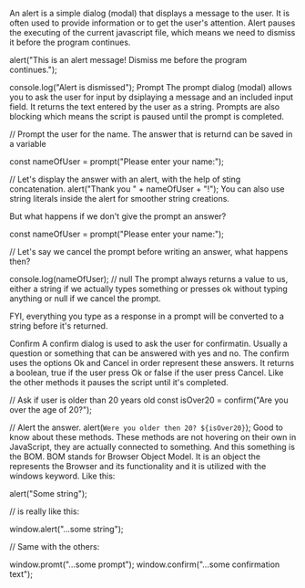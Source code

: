 An alert is a simple dialog (modal) that displays a message to the user. It is often used to provide information or to get the user's attention. Alert pauses the executing of the current javascript file, which means we need to dismiss it before the program continues.

alert("This is an alert message! Dismiss me before the program continues.");

console.log("Alert is dismissed");
Prompt
The prompt dialog (modal) allows you to ask the user for input by dsiplaying a message and an included input field. It returns the text entered by the user as a string. Prompts are also blocking which means the script is paused until the prompt is completed.

// Prompt the user for the name. The answer that is returnd can be saved in a variable

const nameOfUser = prompt("Please enter your name:");

// Let's display the answer with an alert, with the help of sting concatenation.
alert("Thank you " + nameOfUser + "!");
You can also use string literals inside the alert for smoother string creations.

But what happens if we don't give the prompt an answer?

const nameOfUser = prompt("Please enter your name:");

// Let's say we cancel the prompt before writing an answer, what happens then?

console.log(nameOfUser); // null
The prompt always returns a value to us, either a string if we actually types something or presses ok without typing anything or null if we cancel the prompt.

FYI, everything you type as a response in a prompt will be converted to a string before it's returned.

Confirm
A confirm dialog is used to ask the user for confirmatin. Usually a question or something that can be answered with yes and no. The confirm uses the options Ok and Cancel in order represent these answers. It returns a boolean, true if the user press Ok or false if the user press Cancel. Like the other methods it pauses the script until it's completed.

// Ask if user is older than 20 years old
const isOver20 = confirm("Are you over the age of 20?");

// Alert the answer.
alert(`Were you older then 20? ${isOver20}`);
Good to know about these methods.
These methods are not hovering on their own in JavaScript, they are actually connected to something. And this something is the BOM. BOM stands for Browser Object Model. It is an object the represents the Browser and its functionality and it is utilized with the windows keyword. Like this:

alert("Some string");

// is really like this:

window.alert("...some string");

// Same with the others:

window.promt("...some prompt");
window.confirm("...some confirmation text");
